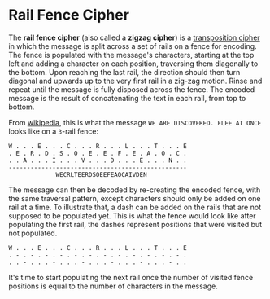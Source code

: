 # Rail Fence Cipher

The **rail fence cipher** (also called a **zigzag cipher**) is a [transposition cipher](https://en.wikipedia.org/wiki/Transposition_cipher) in which the message is split across a set of rails on a fence for encoding. The fence is populated with the message's characters, starting at the top left and adding a character on each position, traversing them diagonally to the bottom. Upon reaching the last rail, the direction should then turn diagonal and upwards up to the very first rail in a zig-zag motion. Rinse and repeat until the message is fully disposed across the fence. The encoded message is the result of concatenating the text in each rail, from top to bottom.

From [wikipedia](https://en.wikipedia.org/wiki/Rail_fence_cipher), this is what the message `WE ARE DISCOVERED. FLEE AT ONCE` looks like on a `3`-rail fence:

```
W . . . E . . . C . . . R . . . L . . . T . . . E
. E . R . D . S . O . E . E . F . E . A . O . C .
. . A . . . I . . . V . . . D . . . E . . . N . .
-------------------------------------------------
             WECRLTEERDSOEEFEAOCAIVDEN
```

The message can then be decoded by re-creating the encoded fence, with the same traversal pattern, except characters should only be added on one rail at a time. To illustrate that, a dash can be added on the rails that are not supposed to be populated yet. This is what the fence would look like after populating the first rail, the dashes represent positions that were visited but not populated.

```
W . . . E . . . C . . . R . . . L . . . T . . . E
. - . - . - . - . - . - . - . - . - . - . - . - .
. . - . . . - . . . - . . . - . . . - . . . - . .
```

It's time to start populating the next rail once the number of visited fence positions is equal to the number of characters in the message.
